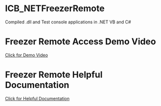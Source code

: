 # ICB_NETFreezerRemote
Compiled .dll and Test console applications in .NET VB and C#
# Freezer Remote Access Demo Video
[Click for Demo Video](https://drive.google.com/file/d/1_PXd14dxovO4CLQS19VnXsVSDgaYvXrb/view?usp=sharing)
# Freezer Remote Helpful Documentation
[Click for Helpful Documentation](https://github.com/GSE79/ICB_NETFreezerRemote/releases/tag/Docs)
